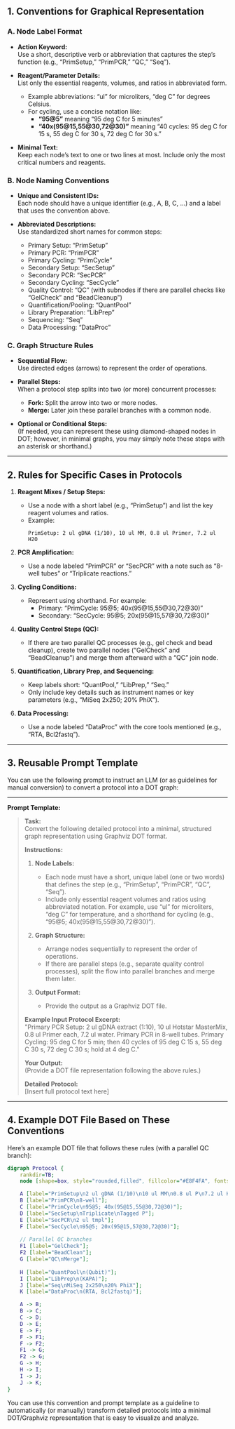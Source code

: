 ## 1. Conventions for Graphical Representation

### A. Node Label Format

- **Action Keyword:**  
  Use a short, descriptive verb or abbreviation that captures the step’s function (e.g., “PrimSetup,” “PrimPCR,” “QC,” “Seq”).
  
- **Reagent/Parameter Details:**  
  List only the essential reagents, volumes, and ratios in abbreviated form.  
  - Example abbreviations: “ul” for microliters, “deg C” for degrees Celsius.  
  - For cycling, use a concise notation like:  
    - **“95@5”** meaning “95 deg C for 5 minutes”  
    - **“40x(95@15,55@30,72@30)”** meaning “40 cycles: 95 deg C for 15 s, 55 deg C for 30 s, 72 deg C for 30 s.”

- **Minimal Text:**  
  Keep each node’s text to one or two lines at most. Include only the most critical numbers and reagents.

### B. Node Naming Conventions

- **Unique and Consistent IDs:**  
  Each node should have a unique identifier (e.g., A, B, C, …) and a label that uses the convention above.
  
- **Abbreviated Descriptions:**  
  Use standardized short names for common steps:
  - Primary Setup: “PrimSetup”
  - Primary PCR: “PrimPCR”
  - Primary Cycling: “PrimCycle”
  - Secondary Setup: “SecSetup”
  - Secondary PCR: “SecPCR”
  - Secondary Cycling: “SecCycle”
  - Quality Control: “QC” (with subnodes if there are parallel checks like “GelCheck” and “BeadCleanup”)
  - Quantification/Pooling: “QuantPool”
  - Library Preparation: “LibPrep”
  - Sequencing: “Seq”
  - Data Processing: “DataProc”

### C. Graph Structure Rules

- **Sequential Flow:**  
  Use directed edges (arrows) to represent the order of operations.

- **Parallel Steps:**  
  When a protocol step splits into two (or more) concurrent processes:
  - **Fork:** Split the arrow into two or more nodes.
  - **Merge:** Later join these parallel branches with a common node.
  
- **Optional or Conditional Steps:**  
  (If needed, you can represent these using diamond-shaped nodes in DOT; however, in minimal graphs, you may simply note these steps with an asterisk or shorthand.)

---

## 2. Rules for Specific Cases in Protocols

1. **Reagent Mixes / Setup Steps:**  
   - Use a node with a short label (e.g., “PrimSetup”) and list the key reagent volumes and ratios.
   - Example:  
     ```
     PrimSetup: 2 ul gDNA (1/10), 10 ul MM, 0.8 ul Primer, 7.2 ul H2O
     ```

2. **PCR Amplification:**  
   - Use a node labeled “PrimPCR” or “SecPCR” with a note such as “8-well tubes” or “Triplicate reactions.”
  
3. **Cycling Conditions:**  
   - Represent using shorthand. For example:  
     - Primary: “PrimCycle: 95@5; 40x(95@15,55@30,72@30)”  
     - Secondary: “SecCycle: 95@5; 20x(95@15,57@30,72@30)”
  
4. **Quality Control Steps (QC):**  
   - If there are two parallel QC processes (e.g., gel check and bead cleanup), create two parallel nodes (“GelCheck” and “BeadCleanup”) and merge them afterward with a “QC” join node.
  
5. **Quantification, Library Prep, and Sequencing:**  
   - Keep labels short: “QuantPool,” “LibPrep,” “Seq.”
   - Only include key details such as instrument names or key parameters (e.g., “MiSeq 2x250; 20% PhiX”).

6. **Data Processing:**  
   - Use a node labeled “DataProc” with the core tools mentioned (e.g., “RTA, Bcl2fastq”).

---

## 3. Reusable Prompt Template

You can use the following prompt to instruct an LLM (or as guidelines for manual conversion) to convert a protocol into a DOT graph:

---

**Prompt Template:**

> **Task:**  
> Convert the following detailed protocol into a minimal, structured graph representation using Graphviz DOT format.
> 
> **Instructions:**
> 1. **Node Labels:**  
>    - Each node must have a short, unique label (one or two words) that defines the step (e.g., “PrimSetup”, “PrimPCR”, “QC”, “Seq”).
>    - Include only essential reagent volumes and ratios using abbreviated notation. For example, use “ul” for microliters, “deg C” for temperature, and a shorthand for cycling (e.g., “95@5; 40x(95@15,55@30,72@30)”).
> 
> 2. **Graph Structure:**  
>    - Arrange nodes sequentially to represent the order of operations.
>    - If there are parallel steps (e.g., separate quality control processes), split the flow into parallel branches and merge them later.
> 
> 3. **Output Format:**  
>    - Provide the output as a Graphviz DOT file.
> 
> **Example Input Protocol Excerpt:**  
> "Primary PCR Setup: 2 ul gDNA extract (1:10), 10 ul Hotstar MasterMix, 0.8 ul Primer each, 7.2 ul water. Primary PCR in 8-well tubes. Primary Cycling: 95 deg C for 5 min; then 40 cycles of 95 deg C 15 s, 55 deg C 30 s, 72 deg C 30 s; hold at 4 deg C."
> 
> **Your Output:**  
> (Provide a DOT file representation following the above rules.)
> 
> **Detailed Protocol:**  
> [Insert full protocol text here]

---

## 4. Example DOT File Based on These Conventions

Here’s an example DOT file that follows these rules (with a parallel QC branch):

```dot
digraph Protocol {
    rankdir=TB;
    node [shape=box, style="rounded,filled", fillcolor="#E8F4FA", fontsize=10, fontname="Arial"];

    A [label="PrimSetup\n2 ul gDNA (1/10)\n10 ul MM\n0.8 ul P\n7.2 ul H2O"];
    B [label="PrimPCR\n8-well"];
    C [label="PrimCycle\n95@5; 40x(95@15,55@30,72@30)"];
    D [label="SecSetup\nTriplicate\nTagged P"];
    E [label="SecPCR\n2 ul tmpl"];
    F [label="SecCycle\n95@5; 20x(95@15,57@30,72@30)"];
    
    // Parallel QC branches
    F1 [label="GelCheck"];
    F2 [label="BeadClean"];
    G [label="QC\nMerge"];
    
    H [label="QuantPool\n(Qubit)"];
    I [label="LibPrep\n(KAPA)"];
    J [label="Seq\nMiSeq 2x250\n20% PhiX"];
    K [label="DataProc\n(RTA, Bcl2fastq)"];

    A -> B;
    B -> C;
    C -> D;
    D -> E;
    E -> F;
    F -> F1;
    F -> F2;
    F1 -> G;
    F2 -> G;
    G -> H;
    H -> I;
    I -> J;
    J -> K;
}
```


You can use this convention and prompt template as a guideline to automatically (or manually) transform detailed protocols into a minimal DOT/Graphviz representation that is easy to visualize and analyze.
